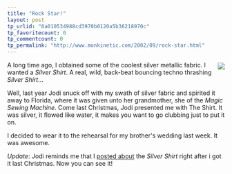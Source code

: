 ```yaml
---
title: "Rock Star!"
layout: post
tp_urlid: "6a010534988cd3970b0120a5b36218970c"
tp_favoritecount: 0
tp_commentcount: 0
tp_permalink: "http://www.monkinetic.com/2002/09/rock-star.html"
---
```

<a href="http://media.redmonk.net/images/rockStar.jpg"><img align="right" border="0" src="http://media.redmonk.net/images/rockStarSm.jpg" vspace="3" /></a>
A long time ago, I obtained some of the coolest silver metallic fabric. I wanted a <i>Silver Shirt</i>. A real, wild, back-beat bouncing techno thrashing <i>Silver Shirt</i>...

Well, last year Jodi snuck off with my swath of silver fabric and spirited it away to Florida, where it was given unto her grandmother, she of the <i>Magic Sewing Machine</i>. Come last Christmas, Jodi presented me with The Shirt. It was silver, it flowed like water, it makes you want to go clubbing just to put it on.

I decided to wear it to the rehearsal for my brother&#39;s wedding last week. It was awesome.

<i>Update</i>: Jodi reminds me that I <a href="http://www.redmonk.net/814">posted about</a> the <i>Silver Shirt</i> right after i got it last Christmas. Now you can see it!
